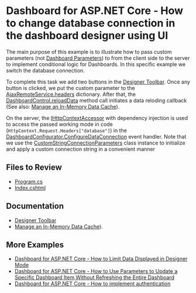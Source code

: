 # Dashboard for ASP.NET Core - How to change database connection in the dashboard designer using UI

The main purpose of this example is to illustrate how to pass custom parameters (not [Dashboard Parameters](https://docs.devexpress.com/Dashboard/117062/web-dashboard/create-dashboards-on-the-web/data-analysis/dashboard-parameters)) to from the client side to the server to implement conditional logic for Dashboards. In this specific example we switch the database connection.

To complete this task we add two buttons in the [Designer Toolbar](https://docs.devexpress.com/Dashboard/403426/web-dashboard/ui-elements-and-customization/designer-toolbar). Once any button is clicked, we put the custom parameter to the [AjaxRemoteService.headers](https://docs.devexpress.com/Dashboard/js-DevExpress.Dashboard.AjaxRemoteService#js_devexpress_dashboard_ajaxremoteservice_headers) dictionary. After that, the [DashboardControl.reloadData](https://docs.devexpress.com/Dashboard/js-DevExpress.Dashboard.DashboardControl#js_devexpress_dashboard_dashboardcontrol_reloaddata) method call initiates a data reloding callback (See also: [Manage an In-Memory Data Cache](https://docs.devexpress.com/Dashboard/400983/web-dashboard/dashboard-backend/manage-an-in-memory-data-cache)).

On the server, the [IHttpContextAccessor](https://docs.microsoft.com/en-us/aspnet/core/fundamentals/http-context?view=aspnetcore-3.0) with dependency injection is used to access the passed working mode in code (`HttpContext.Request.Headers["database"]`) in the [DashboardConfigurator.ConfigureDataConnection](https://docs.devexpress.com/Dashboard/DevExpress.DashboardWeb.DashboardConfigurator.ConfigureDataConnection) event handler. Note that we use the [CustomStringConnectionParameters](https://docs.devexpress.com/CoreLibraries/DevExpress.DataAccess.ConnectionParameters.CustomStringConnectionParameters) class instance to initialize and apply a custom connection string in a convenient manner

## Files to Review

* [Program.cs](./CS/Program.cs)
* [Index.cshtml](./CS/Pages/Index.cshtml)

## Documentation

* [Designer Toolbar](https://docs.devexpress.com/Dashboard/403426/web-dashboard/ui-elements-and-customization/designer-toolbar)
* [Manage an In-Memory Data Cache](https://docs.devexpress.com/Dashboard/400983/web-dashboard/dashboard-backend/manage-an-in-memory-data-cache)).

## More Examples

* [Dashboard for ASP.NET Core - How to Limit Data Displayed in Designer Mode](https://github.com/DevExpress-Examples/asp-net-core-dashboard-limit-designer-data)
* [Dashboard for ASP.NET Core - How to Use Parameters to Update a Specific Dashboard Item Without Refreshing the Entire Dashboard](https://github.com/DevExpress-Examples/asp-net-core-dashboard-refresh-item-on-parameter-change)
* [Dashboard for ASP.NET Core - How to implement authentication](https://github.com/DevExpress-Examples/aspnet-core-dashboard-jwt-authentication)